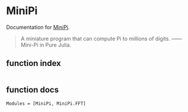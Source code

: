 # MiniPi

Documentation for [MiniPi](https://github.com/inkydragon/MiniPi.jl).

> A miniature program that can compute Pi to millions of digits.
> —— Mini-Pi in Pure Julia.

## function index

```@index
```

## function docs

```@autodocs
Modules = [MiniPi, MiniPi.FFT]
```
